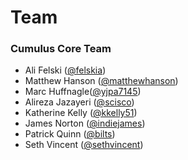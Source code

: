 # Team

### Cumulus Core Team

- Ali Felski ([@felskia](https://github.com/felskia))
- Matthew Hanson ([@matthewhanson](https://github.com/matthewhanson))
- Marc Huffnagle([@yjpa7145](https://github.com/yjpa7145))
- Alireza Jazayeri ([@scisco](https://github.com/scisco))
- Katherine Kelly ([@kkelly51](https://github.com/kkelly51))
- James Norton ([@indiejames](https://github.com/indiejames))
- Patrick Quinn ([@bilts](https://github.com/bilts))
- Seth Vincent ([@sethvincent](https://github.com/sethvincent))
